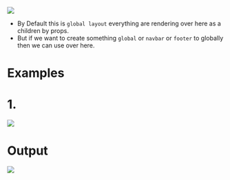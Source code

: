 ![](https://i.imgur.com/6MWkowS.png)


- By Default this is `global layout` everything are rendering over here as a children by props.
- But if we want to create something `global` or `navbar` or `footer` to globally then we can use over here.

# Examples

# 1.
![](https://i.imgur.com/fxiiXv0.png)


# Output
![](https://i.imgur.com/efinCKE.png)





